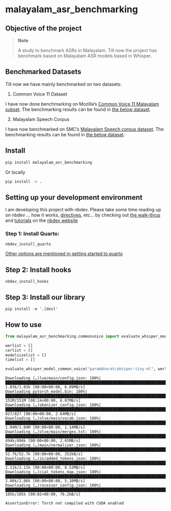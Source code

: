 # malayalam_asr_benchmarking

<!-- WARNING: THIS FILE WAS AUTOGENERATED! DO NOT EDIT! -->

## Objective of the project

<div>

> **Note**
>
> A study to benchmark ASRs in Malayalam. Till now the project has
> benchmark based on Malayalam ASR models based in Whisper.

</div>

## Benchmarked Datasets

Till now we have mainly benchmarked on two datasets:

1.  Common Voice 11 Dataset

I have now done benchmarking on Mozilla’s [Common Voice 11 Malayalam
subset](https://huggingface.co/datasets/mozilla-foundation/common_voice_11_0/viewer/ml/train).
The benchmarking results can be found in [the below
dataset](https://huggingface.co/datasets/kurianbenoy/malayalam_common_voice_benchmarking).

2.  Malayalam Speech Corpus

I have now benchmarked on SMC’s [Malayalam Speech corpus
dataset](https://msc.smc.org.in/). The benchmarking results can be found
in [the below
dataset](https://huggingface.co/datasets/kurianbenoy/malayalam_msc_benchmarking/tree/main).

## Install

``` sh
pip install malayalam_asr_benchmarking
```

Or locally

``` sh
pip install -e .
```

## Setting up your development environment

I am developing this project with nbdev. Please take some time reading
up on nbdev … how it works,
[directives](https://nbdev.fast.ai/explanations/directives.html), etc…
by checking out [the
walk-thrus](https://nbdev.fast.ai/tutorials/tutorial.html) and
[tutorials](https://nbdev.fast.ai/tutorials/) on the [nbdev
website](https://nbdev.fast.ai/)

### Step 1: Install Quarto:

`nbdev_install_quarto`

[Other options are mentioned in getting started to
quarto](https://quarto.org/docs/get-started/)

## Step 2: Install hooks

`nbdev_install_hooks`

## Step 3: Install our library

`pip install -e '.[dev]'`

## How to use

``` python
from malayalam_asr_benchmarking.commonvoice import evaluate_whisper_model_common_voice

werlist = []
cerlist = []
modelsizelist = []
timelist = []

evaluate_whisper_model_common_voice("parambharat/whisper-tiny-ml", werlist, cerlist, modelsizelist, timelist)
```

    Downloading (…)lve/main/config.json: 100%|████████████████████████████████████████████████████████████████████████████████████████████████████████████████████████████████████| 1.03k/1.03k [00:00<00:00, 6.09MB/s]
    Downloading pytorch_model.bin: 100%|████████████████████████████████████████████████████████████████████████████████████████████████████████████████████████████████████████████| 151M/151M [00:24<00:00, 6.07MB/s]
    Downloading (…)okenizer_config.json: 100%|████████████████████████████████████████████████████████████████████████████████████████████████████████████████████████████████████████| 827/827 [00:00<00:00, 2.64MB/s]
    Downloading (…)olve/main/vocab.json: 100%|████████████████████████████████████████████████████████████████████████████████████████████████████████████████████████████████████| 1.04M/1.04M [00:00<00:00, 1.14MB/s]
    Downloading (…)olve/main/merges.txt: 100%|██████████████████████████████████████████████████████████████████████████████████████████████████████████████████████████████████████| 494k/494k [00:00<00:00, 2.65MB/s]
    Downloading (…)main/normalizer.json: 100%|█████████████████████████████████████████████████████████████████████████████████████████████████████████████████████████████████████| 52.7k/52.7k [00:00<00:00, 252kB/s]
    Downloading (…)in/added_tokens.json: 100%|████████████████████████████████████████████████████████████████████████████████████████████████████████████████████████████████████| 2.11k/2.11k [00:00<00:00, 8.53MB/s]
    Downloading (…)cial_tokens_map.json: 100%|████████████████████████████████████████████████████████████████████████████████████████████████████████████████████████████████████| 2.06k/2.06k [00:00<00:00, 5.10MB/s]
    Downloading (…)rocessor_config.json: 100%|██████████████████████████████████████████████████████████████████████████████████████████████████████████████████████████████████████| 185k/185k [00:02<00:00, 76.2kB/s]

    AssertionError: Torch not compiled with CUDA enabled
